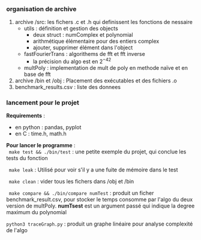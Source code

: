 ### organisation de archive

1. archive /src: les fichers .c et .h qui definissent les fonctions de nessaire 
    - utils : définition et gestion des objects
        - deux struct : numComplex et polynomial
        - arithmétique élémentaire pour des entiers complex
        - ajouter, supprimer élément dans l'object 
    -  fastFourierTrans : algorithems de fft et fft inverse
        - la précision du algo est en $2^{-42}$
    - multPoly : implementation de mult de poly en methode naïve et en base de fft
2. archive /bin et /obj : Placement des exécutables et des fichiers .o
3. benchmark_results.csv : liste des donnees

### lancement pour le projet
**Requirements** : 
* en python : pandas, pyplot
* en C : time.h, math.h

**Pour lancer le programme** : <br>
``` make test && ./bin/test``` : une petite exemple du projet, qui conclue les tests du fonction

```  make leak ``` : Utilisé pour voir s'il y a une fuite de mémoire dans le test

```  make clean ``` : vider tous les fichers dans /obj et /bin

``` make compare && ./bin/compare numTest``` : produit un ficher benchmark_result.csv, pour stocker le temps consomme par l'algo du deux version de multPoly. **numTsest** est un argument passé qui indique la degree maximum du polynomial

``` python3 traceGraph.py ``` : produit un graphe linéaire pour analyse complexité de l'algo
    
